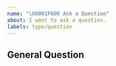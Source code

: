 ```yaml
---
name: "\U0001F600 Ask a Question"
about: I want to ask a question.
labels: type/question
---
```


## General Question

<!--

Before asking a question, make sure you have:

- Searched existing Stack Overflow questions.
- Googled your question.
- Searched open and closed [GitHub issues](https://github.com/antlabs/pcurl/issues)
- Read the documentation:
  - [pcurl Readme](https://github.com/antlabs/pcurl/blob/master/README.md)

-->